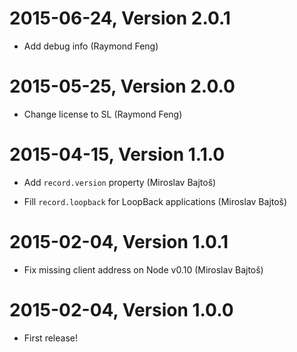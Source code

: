 2015-06-24, Version 2.0.1
=========================

 * Add debug info (Raymond Feng)


2015-05-25, Version 2.0.0
=========================

 * Change license to SL (Raymond Feng)


2015-04-15, Version 1.1.0
=========================

 * Add `record.version` property (Miroslav Bajtoš)

 * Fill `record.loopback` for LoopBack applications (Miroslav Bajtoš)


2015-02-04, Version 1.0.1
=========================

 * Fix missing client address on Node v0.10 (Miroslav Bajtoš)


2015-02-04, Version 1.0.0
=========================

 * First release!
